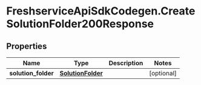 # FreshserviceApiSdkCodegen.CreateSolutionFolder200Response

## Properties

| Name                | Type                                    | Description | Notes      |
| ------------------- | --------------------------------------- | ----------- | ---------- |
| **solution_folder** | [**SolutionFolder**](SolutionFolder.md) |             | [optional] |
